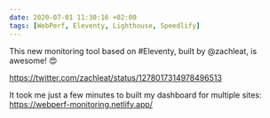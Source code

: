 ```yaml
---
date: 2020-07-01 11:30:16 +02:00
tags: [WebPerf, Eleventy, Lighthouse, Speedlify]
---
```


This new monitoring tool based on #Eleventy, built by @zachleat, is awesome! 😍

https://twitter.com/zachleat/status/1278017314978496513

It took me just a few minutes to built my dashboard for multiple sites:
https://webperf-monitoring.netlify.app/
